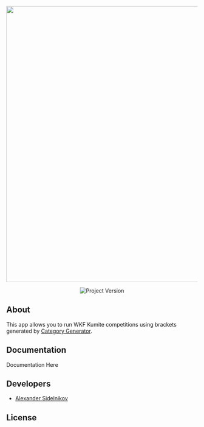 
<p align="center">
      <img src="https://i.ibb.co/L13gyQ8/Logo-kumite-System-white.png" width="726">
</p>

<p align="center">
   <img src="https://img.shields.io/badge/Version-v1.0(Alpha)-blue" alt="Project Version">
</p>

## About

This app allows you to run WKF Kumite competitions using brackets generated by [Category Generator](https://github.com/sidlenikoff/CategoryGenerator).

## Documentation

Documentation Here

## Developers

- [Alexander Sidelnikov](github.com/sidlenikoff)

## License
